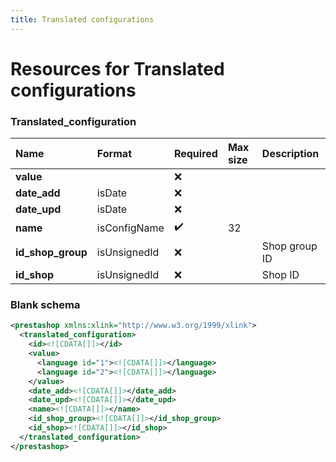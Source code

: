 ```yaml
---
title: Translated configurations
---
```


# Resources for Translated configurations

### Translated_configuration

|       Name        |    Format    | Required | Max size |  Description  |
| :---------------- | :----------- | :------- | :------- | :------------ |
| **value**         |              | ❌        |          |               |
| **date_add**      | isDate       | ❌        |          |               |
| **date_upd**      | isDate       | ❌        |          |               |
| **name**          | isConfigName | ✔️       | 32       |               |
| **id_shop_group** | isUnsignedId | ❌        |          | Shop group ID |
| **id_shop**       | isUnsignedId | ❌        |          | Shop ID       |


### Blank schema

```xml
<prestashop xmlns:xlink="http://www.w3.org/1999/xlink">
  <translated_configuration>
    <id><![CDATA[]]></id>
    <value>
      <language id="1"><![CDATA[]]></language>
      <language id="2"><![CDATA[]]></language>
    </value>
    <date_add><![CDATA[]]></date_add>
    <date_upd><![CDATA[]]></date_upd>
    <name><![CDATA[]]></name>
    <id_shop_group><![CDATA[]]></id_shop_group>
    <id_shop><![CDATA[]]></id_shop>
  </translated_configuration>
</prestashop>
```


